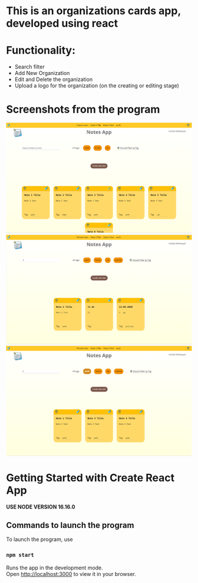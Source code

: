 # This is an organizations cards app, developed using react

# Functionality:
- Search filter
- Add New Organization
- Edit and Delete the organization
- Upload a logo for the organization (on the creating or editing stage)


# Screenshots from the program

![image1](https://github.com/arshak0/react-note-app/blob/main/public/screenshots%20from%20app/Screenshot_1.png)
![image2](https://github.com/arshak0/react-note-app/blob/main/public/screenshots%20from%20app/Screenshot_2.png)
![image3](https://github.com/arshak0/react-note-app/blob/main/public/screenshots%20from%20app/Screenshot_3.png)


# Getting Started with Create React App

****USE NODE VERSION 16.16.0****

## Commands to launch the program

To launch the program, use

### `npm start`

Runs the app in the development mode.\
Open [http://localhost:3000](http://localhost:3000) to view it in your browser.
